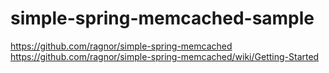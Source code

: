 # simple-spring-memcached-sample

https://github.com/ragnor/simple-spring-memcached  
https://github.com/ragnor/simple-spring-memcached/wiki/Getting-Started
